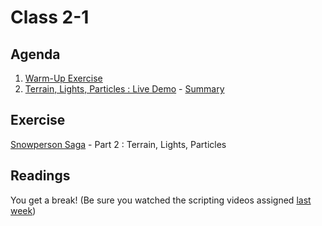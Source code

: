 # Class 2-1

## Agenda

1. [Warm-Up Exercise](https://docs.google.com/document/d/1l_vKs-6EU6L1wIaZQTy8QpVETIunMlTrvHzgNHrmW8I)
1. [Terrain, Lights, Particles : Live Demo](https://classroom.github.com/a/ixr5E-7J) - [Summary](https://docs.google.com/presentation/d/1gjZOKZWvLEdGim2KNWGNz1yzsZgLiVosOuGdlR16FYg)

## Exercise

[Snowperson Saga](https://classroom.github.com/a/ixr5E-7J) - Part 2 : Terrain, Lights, Particles

## Readings

You get a break! (Be sure you watched the scripting videos assigned [last week](./01-2.md))
